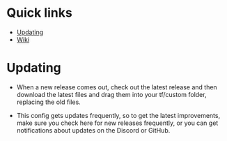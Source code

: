 # Quick links
* [Updating]()
* [Wiki](https://github.com/nekfresh/neksconfig/wiki)

# Updating
* When a new release comes out, check out the latest release and then download the latest files and drag them into your tf/custom folder, replacing the old files.

* This config gets updates frequently, so to get the latest improvements, make sure you check here for new releases frequently, or you can get notifications about updates on the Discord or GitHub.
